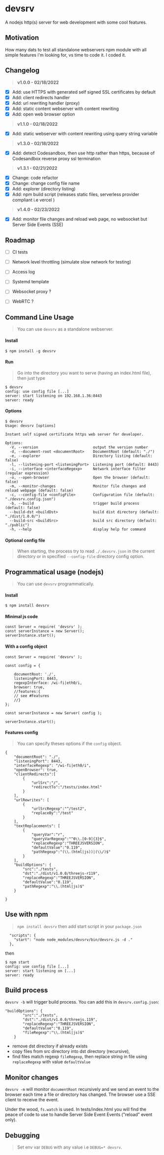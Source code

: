 # **devsrv**

A nodejs http(s) server for web development with some cool features. 

## **Motivation**

How many dats to test all standalone webservers npm module with all simple features i'm looking for, vs time to code it. I coded it.

## **Changelog**

> **v1.0.0 - 02/18/2022**
* [x] Add: use HTTPS with generated self signed SSL certificates by default
* [x] Add: client redirects handler
* [x] Add: url rewriting handler (proxy)
* [x] Add: static content webserver with content rewriting
* [x] Add: open web browser option

> **v1.1.0 - 02/18/2022**
* [x] Add: static webserver with content rewriting using query string variable

> **v1.3.0 - 02/18/2022**
* [x] Add: detect Codesandbox, then use http rather than https, because of Codesandbox reverse proxy ssl termination

> **v1.3.1 - 02/21/2022**
* [x] Change: code refactor
* [x] Change: change config file name 
* [x] Add: explorer (directory listing)
* [x] Add: npm build script (releases static files, serverless provider compliant i.e vercel )

> **v1.4.0 - 02/23/2022**
* [x] Add: monitor file changes and reload web page, no websocket but Server Side Events (SSE)

## **Roadmap**
* [ ] CI tests
* [ ] Network level throttling (simulate slow network for testing)
* [ ] Access log
* [ ] Systemd template
* [ ] Websocket proxy ?
* [ ] WebRTC ?


## **Command Line Usage**

> You can use `devsrv` as a standalone webserver.

#### Install
```
$ npm install -g devsrv
```

#### Run
> Go into the directory you want to serve (having an index.html file), then just type
```
$ devsrv
config: use config file [...]
server: start listening on 192.168.1.36:8443
server: ready
```

#### Options
```
$ devsrv
Usage: devsrv [options]

Instant self signed certificate https web server for developer.

Options:
  -V, --version                         output the version number
  -d, --document-root <documentRoot>    DocumentRoot (default: "./")
  -e, --explorer                        Directory listing (default: false)
  -l, --listening-port <listeningPort>  Listening port (default: 8443)
  -i, --interface <interfaceRegexp>     Network interface filter (regular expression)
  -o, --open-browser                    Open the browser (default: false)
  -m, --monitor-changes                 Monitor file changes and reload webpage (default: false)
  -c, --config-file <configFile>        Configuration file (default: "./devsrv.config.json")
  -b, --build                           trigger build process (default: false)
  --build-dst <buildDst>                build dist directory (default: "./dist/1.0.0/")
  --build-src <buildSrc>                build src directory (default: "./public")
  -h, --help                            display help for command

```

#### Optional config file

> When starting, the process try to read `./.devsrv.json` in the current directory or in specified `--config-file` directory config option.



## **Programmatical usage (nodejs)**

> You can use `devsrv` programmatically.


#### Install
```
$ npm install devsrv
```

#### Minimal js code

```
const Server = require( 'devsrv' );
const serverInstance = new Server();
serverInstance.start();
```


#### With a config object

```
const Server = require( 'devsrv' );

const config = {

    documentRoot: './',
    listeningPort: 8443,
    regexpInterface: /wi-fi|eth0/i,
    browser: true,
    //features:{
    // see #Features
    //}
};

const serverInstance = new Server( config );

serverInstance.start();
```


#### Features config

> You can specify theses options if the `config` object.


```
{
    "documentRoot": "./",
    "listeningPort": 8443,
    "interfaceRegexp": "/wi-fi|eth0/i",
    "openBrowser": true,
    "clientRedirects":[
        {
            "urlSrc":"/",
            "redirectTo":"/tests/index.html"
        }
    ],
    "urlRewrites": [
        {
            "urlSrcRegexp":"^/test2",
            "replaceBy":"/test"
        }
    ],
    "textReplacements": [
        {
            "queryVar":"r",
            "queryVarRegexp":"^0\\.[0-9]{3}$",
            "replaceRegexp":"THREEJSVERSION",
            "defaultValue":"0.119",
            "pathRegexp":"(\\.(html|js))|(\\/)$"
        }
    ],
    "buildOptions": {
        "src":"./tests",
        "dst":"./dist/v1.0.0/threejs-r119",
        "replaceRegexp":"THREEJSVERSION",
        "defaultValue":"0.119",
        "pathRegexp":"\\.(html|js)$"
    }

}
```


## **Use with npm**

> `npm install devsrv` then add start script in your `package.json`
```
  "scripts": {
    "start": "node node_modules/devsrv/bin/devsrv.js -d ."
  },
```
then
```
$ npm start
config: use config file [...]
server: start listening on [...]
server: ready
```

## Build process

`devsrv -b` will trigger build process. You can add this in `devsrv.config.json`:
```
"buildOptions": {
        "src":"./tests",
        "dst":"./dist/v1.0.0/threejs.119",
        "replaceRegexp":"THREEJSVERSION",
        "defaultValue":"0.119",
        "fileRegexp":"\\.(html|js)$"
    }
```

* remove dst directory if already exists
* copy files from src directory into dst directory (recursive), 
* find files match regexp `fileRegexp`, then replace string in file using `replaceRegexp` with value `defaultValue`

## Monitor changes

`devsrv -m` will monitor `documentRoot` recursively and we send an event to the browser 
each time a file or directory has changed. The browser use a SSE client to receive the event.

Under the wood, `fs.watch` is used. In tests/index.html you will find the peace of 
code to use to handle Server Side Event Events ("reload" event only).


## Debugging

> Set env var `DEBUG` with any value i.e `DEBUG=* devsrv`.
